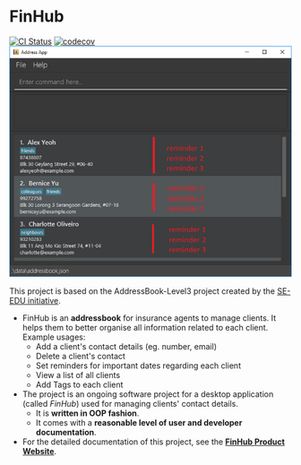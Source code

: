 # FinHub

[![CI Status](https://github.com/se-edu/addressbook-level3/workflows/Java%20CI/badge.svg)](https://github.com/AY2526S1-CS2103T-F09-1/tp/actions)
[![codecov](https://codecov.io/gh/AY2526S1-CS2103T-F09-1/tp/graph/badge.svg?token=61HUZMYGX7)](https://codecov.io/gh/AY2526S1-CS2103T-F09-1/tp)
![Ui](docs/images/Ui.png)

This project is based on the AddressBook-Level3 project created by the [SE-EDU initiative](https://se-education.org).

* FinHub is an **addressbook** for insurance agents to manage clients. It helps them to better organise all information related to each client. <br>
  Example usages:
  * Add a client's contact details (eg. number, email)
  * Delete a client's contact 
  * Set reminders for important dates regarding each client
  * View a list of all clients
  * Add Tags to each client 
* The project is an ongoing software project for a desktop application (called _FinHub_) used for managing clients' contact details.
  * It is **written in OOP fashion**.
  * It comes with a **reasonable level of user and developer documentation**.
* For the detailed documentation of this project, see the **[FinHub Product Website](https://ay2526s1-cs2103t-f09-1.github.io/tp/index.html)**.
